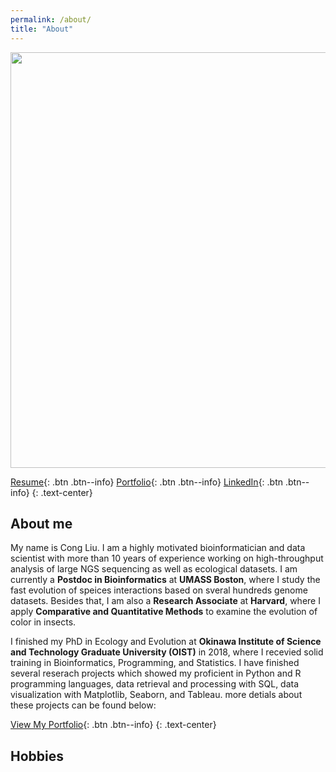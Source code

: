 ```yaml
---
permalink: /about/
title: "About"
---
```


<img src="https://congliu0514.github.io/assets/images/cong_profile" width="1028" height="665">

[Resume](http://congliu0514.github.io/cv/){: .btn .btn--info} [Portfolio](http://congliu0514.github.io/portfolio/){: .btn .btn--info} [LinkedIn](https://www.linkedin.com/in/cong-liu-22b09892/){: .btn .btn--info}
{: .text-center}

## About me
My name is Cong Liu. I am a highly motivated bioinformatician and data scientist with more than 10 years of experience working on high-throughput analysis of large NGS sequencing as well as ecological datasets. I am currently a **Postdoc in Bioinformatics** at **UMASS Boston**, where I study the fast evolution of speices interactions based on sveral hundreds genome datasets. Besides that, I am also a **Research Associate** at **Harvard**, where I apply **Comparative and Quantitative Methods** to examine the evolution of color in insects.

I finished my PhD in Ecology and Evolution at **Okinawa Institute of Science and Technology Graduate University (OIST)** in 2018, where I recevied solid training in Bioinformatics, Programming, and Statistics. I have finished several reserach projects which showed my proficient in Python and R programming languages, data retrieval and processing with SQL, data visualization with  Matplotlib, Seaborn, and Tableau. more detials about these projects can be found below:

[View My Portfolio](http://congliu0514.github.io/portfolio/){: .btn .btn--info}
{: .text-center}

## Hobbies

